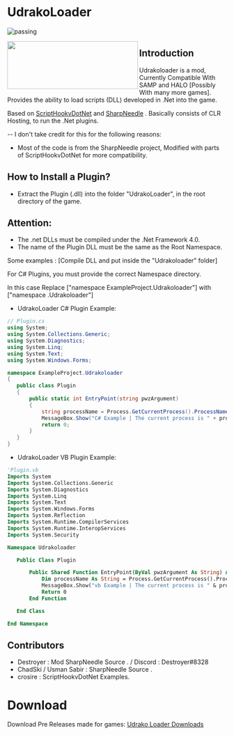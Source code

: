# UdrakoLoader
![passing](https://img.shields.io/badge/build-passing-brightgreen) 


<img align="left" width="300" height="110" src="https://i.ibb.co/jrrCpd6/Udraco-Loader.png">

## Introduction
Udrakoloader is a mod, Currently Compatible With SAMP and HALO [Possibly With many more games]. 
Provides the ability to load scripts (DLL) developed in .Net into the game.

Based on [ScriptHookvDotNet](https://github.com/crosire/scripthookvdotnet) and [SharpNeedle](https://github.com/ChadSki/SharpNeedle) . Basically consists of CLR Hosting, to run the .Net plugins.

-- I don't take credit for this for the following reasons:

- Most of the code is from the SharpNeedle project, Modified with parts of ScriptHookvDotNet for more compatibility.

## How to Install a Plugin?​
- Extract the Plugin (.dll) into the folder "UdrakoLoader", in the root directory of the game.

## Attention:
- The .net DLLs must be compiled under the .Net Framework 4.0.
- The name of the Plugin DLL must be the same as the Root Namespace.

Some examples : [Compile DLL and put inside the "Udrakoloader" folder]

For C# Plugins, you must provide the correct Namespace directory.

In this case Replace ["namespace ExampleProject.Udrakoloader"] with ["namespace <Your Root Namespace Project>.Udrakoloader"]
 
 
 - UdrakoLoader C# Plugin Example:
 ```c#
// Plugin.cs
using System;
using System.Collections.Generic;
using System.Diagnostics;
using System.Linq;
using System.Text;
using System.Windows.Forms;

namespace ExampleProject.Udrakoloader
{
    public class Plugin
    {
        public static int EntryPoint(string pwzArgument)
        {
            string processName = Process.GetCurrentProcess().ProcessName;
            MessageBox.Show("C# Example | The current process is " + processName);
            return 0;
        }
    }
}
```

 - UdrakoLoader VB Plugin Example:
 
 ```vb
'Plugin.vb
Imports System
Imports System.Collections.Generic
Imports System.Diagnostics
Imports System.Linq
Imports System.Text
Imports System.Windows.Forms
Imports System.Reflection
Imports System.Runtime.CompilerServices
Imports System.Runtime.InteropServices
Imports System.Security

Namespace Udrakoloader

    Public Class Plugin

        Public Shared Function EntryPoint(ByVal pwzArgument As String) As Integer
            Dim processName As String = Process.GetCurrentProcess().ProcessName
            MessageBox.Show("vb Example | The current process is " & processName)
            Return 0
        End Function

    End Class

End Namespace
```

 ## Contributors
- Destroyer : Mod SharpNeedle Source .  / Discord : Destroyer#8328
- ChadSki / Usman Sabir : SharpNeedle Source .
- crosire : ScriptHookvDotNet Examples.

# Download

Download Pre Releases made for games: [Udrako Loader Downloads](https://github.com/DestroyerDarkNess/Udrakoloader/releases/tag/1.0) 




